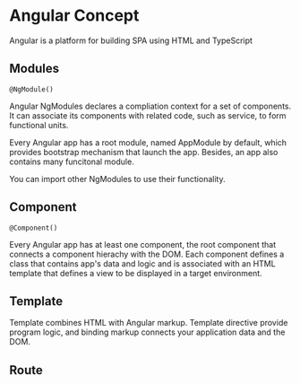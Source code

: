 # Angular Concept

Angular is a platform for building SPA using HTML and TypeScript

## Modules

`@NgModule()`

Angular NgModules declares a compliation context for a set of components. It can associate its components with related code, such as service, to form functional units.

Every Angular app has a root module, named AppModule by default, which provides bootstrap mechanism that launch the app. Besides, an app also contains many funcitonal module.

You can import other NgModules to use their functionality.

## Component

`@Component()`

Every Angular app has at least one component, the root component that connects a component hierachy with the DOM. Each component defines a class that contains app's data and logic and is associated with an HTML template that defines a view to be displayed in a target environment.

## Template

Template combines HTML with Angular markup. Template directive provide program logic, and binding markup connects your application data and the DOM.

## Route